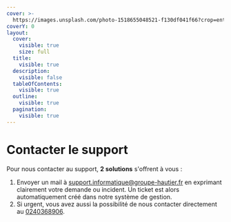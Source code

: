 ```yaml
---
cover: >-
  https://images.unsplash.com/photo-1518655048521-f130df041f66?crop=entropy&cs=srgb&fm=jpg&ixid=M3wxOTcwMjR8MHwxfHNlYXJjaHw5fHxkZXNrfGVufDB8fHx8MTcyMzIwOTA1NHww&ixlib=rb-4.0.3&q=85
coverY: 0
layout:
  cover:
    visible: true
    size: full
  title:
    visible: true
  description:
    visible: false
  tableOfContents:
    visible: true
  outline:
    visible: true
  pagination:
    visible: true
---
```


# Contacter le support

Pour nous contacter au support, **2 solutions** s'offrent à vous :&#x20;

1. Envoyer un mail à [support.informatique@groupe-hautier.fr](mailto:support.informatique@groupe-hautier.fr) en exprimant clairement votre demande ou incident. Un ticket est alors automatiquement créé dans notre système de gestion.
2. Si urgent, vous avez aussi la possibilité de nous contacter directement au [0240368906](callto:0240368906).
